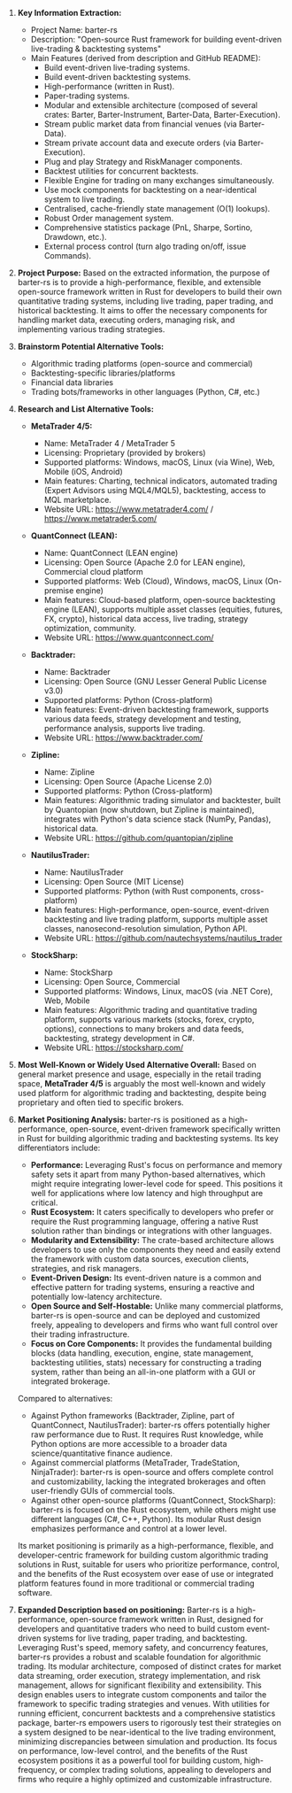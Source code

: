 1.  **Key Information Extraction:**
    *   Project Name: barter-rs
    *   Description: "Open-source Rust framework for building event-driven live-trading & backtesting systems"
    *   Main Features (derived from description and GitHub README):
        *   Build event-driven live-trading systems.
        *   Build event-driven backtesting systems.
        *   High-performance (written in Rust).
        *   Paper-trading systems.
        *   Modular and extensible architecture (composed of several crates: Barter, Barter-Instrument, Barter-Data, Barter-Execution).
        *   Stream public market data from financial venues (via Barter-Data).
        *   Stream private account data and execute orders (via Barter-Execution).
        *   Plug and play Strategy and RiskManager components.
        *   Backtest utilities for concurrent backtests.
        *   Flexible Engine for trading on many exchanges simultaneously.
        *   Use mock components for backtesting on a near-identical system to live trading.
        *   Centralised, cache-friendly state management (O(1) lookups).
        *   Robust Order management system.
        *   Comprehensive statistics package (PnL, Sharpe, Sortino, Drawdown, etc.).
        *   External process control (turn algo trading on/off, issue Commands).

2.  **Project Purpose:**
    Based on the extracted information, the purpose of barter-rs is to provide a high-performance, flexible, and extensible open-source framework written in Rust for developers to build their own quantitative trading systems, including live trading, paper trading, and historical backtesting. It aims to offer the necessary components for handling market data, executing orders, managing risk, and implementing various trading strategies.

3.  **Brainstorm Potential Alternative Tools:**
    *   Algorithmic trading platforms (open-source and commercial)
    *   Backtesting-specific libraries/platforms
    *   Financial data libraries
    *   Trading bots/frameworks in other languages (Python, C#, etc.)

4.  **Research and List Alternative Tools:**

    *   **MetaTrader 4/5:**
        *   Name: MetaTrader 4 / MetaTrader 5
        *   Licensing: Proprietary (provided by brokers)
        *   Supported platforms: Windows, macOS, Linux (via Wine), Web, Mobile (iOS, Android)
        *   Main features: Charting, technical indicators, automated trading (Expert Advisors using MQL4/MQL5), backtesting, access to MQL marketplace.
        *   Website URL: https://www.metatrader4.com/ / https://www.metatrader5.com/

    *   **QuantConnect (LEAN):**
        *   Name: QuantConnect (LEAN engine)
        *   Licensing: Open Source (Apache 2.0 for LEAN engine), Commercial cloud platform
        *   Supported platforms: Web (Cloud), Windows, macOS, Linux (On-premise engine)
        *   Main features: Cloud-based platform, open-source backtesting engine (LEAN), supports multiple asset classes (equities, futures, FX, crypto), historical data access, live trading, strategy optimization, community.
        *   Website URL: https://www.quantconnect.com/

    *   **Backtrader:**
        *   Name: Backtrader
        *   Licensing: Open Source (GNU Lesser General Public License v3.0)
        *   Supported platforms: Python (Cross-platform)
        *   Main features: Event-driven backtesting framework, supports various data feeds, strategy development and testing, performance analysis, supports live trading.
        *   Website URL: https://www.backtrader.com/

    *   **Zipline:**
        *   Name: Zipline
        *   Licensing: Open Source (Apache License 2.0)
        *   Supported platforms: Python (Cross-platform)
        *   Main features: Algorithmic trading simulator and backtester, built by Quantopian (now shutdown, but Zipline is maintained), integrates with Python's data science stack (NumPy, Pandas), historical data.
        *   Website URL: https://github.com/quantopian/zipline

    *   **NautilusTrader:**
        *   Name: NautilusTrader
        *   Licensing: Open Source (MIT License)
        *   Supported platforms: Python (with Rust components, cross-platform)
        *   Main features: High-performance, open-source, event-driven backtesting and live trading platform, supports multiple asset classes, nanosecond-resolution simulation, Python API.
        *   Website URL: https://github.com/nautechsystems/nautilus_trader

    *   **StockSharp:**
        *   Name: StockSharp
        *   Licensing: Open Source, Commercial
        *   Supported platforms: Windows, Linux, macOS (via .NET Core), Web, Mobile
        *   Main features: Algorithmic trading and quantitative trading platform, supports various markets (stocks, forex, crypto, options), connections to many brokers and data feeds, backtesting, strategy development in C#.
        *   Website URL: https://stocksharp.com/

5.  **Most Well-Known or Widely Used Alternative Overall:**
    Based on general market presence and usage, especially in the retail trading space, **MetaTrader 4/5** is arguably the most well-known and widely used platform for algorithmic trading and backtesting, despite being proprietary and often tied to specific brokers.

6.  **Market Positioning Analysis:**
    barter-rs is positioned as a high-performance, open-source, event-driven framework specifically written in Rust for building algorithmic trading and backtesting systems. Its key differentiators include:
    *   **Performance:** Leveraging Rust's focus on performance and memory safety sets it apart from many Python-based alternatives, which might require integrating lower-level code for speed. This positions it well for applications where low latency and high throughput are critical.
    *   **Rust Ecosystem:** It caters specifically to developers who prefer or require the Rust programming language, offering a native Rust solution rather than bindings or integrations with other languages.
    *   **Modularity and Extensibility:** The crate-based architecture allows developers to use only the components they need and easily extend the framework with custom data sources, execution clients, strategies, and risk managers.
    *   **Event-Driven Design:** Its event-driven nature is a common and effective pattern for trading systems, ensuring a reactive and potentially low-latency architecture.
    *   **Open Source and Self-Hostable:** Unlike many commercial platforms, barter-rs is open-source and can be deployed and customized freely, appealing to developers and firms who want full control over their trading infrastructure.
    *   **Focus on Core Components:** It provides the fundamental building blocks (data handling, execution, engine, state management, backtesting utilities, stats) necessary for constructing a trading system, rather than being an all-in-one platform with a GUI or integrated brokerage.

    Compared to alternatives:
    *   Against Python frameworks (Backtrader, Zipline, part of QuantConnect, NautilusTrader): barter-rs offers potentially higher raw performance due to Rust. It requires Rust knowledge, while Python options are more accessible to a broader data science/quantitative finance audience.
    *   Against commercial platforms (MetaTrader, TradeStation, NinjaTrader): barter-rs is open-source and offers complete control and customizability, lacking the integrated brokerages and often user-friendly GUIs of commercial tools.
    *   Against other open-source platforms (QuantConnect, StockSharp): barter-rs is focused on the Rust ecosystem, while others might use different languages (C#, C++, Python). Its modular Rust design emphasizes performance and control at a lower level.

    Its market positioning is primarily as a high-performance, flexible, and developer-centric framework for building custom algorithmic trading solutions in Rust, suitable for users who prioritize performance, control, and the benefits of the Rust ecosystem over ease of use or integrated platform features found in more traditional or commercial trading software.

7.  **Expanded Description based on positioning:**
    Barter-rs is a high-performance, open-source framework written in Rust, designed for developers and quantitative traders who need to build custom event-driven systems for live trading, paper trading, and backtesting. Leveraging Rust's speed, memory safety, and concurrency features, barter-rs provides a robust and scalable foundation for algorithmic trading. Its modular architecture, composed of distinct crates for market data streaming, order execution, strategy implementation, and risk management, allows for significant flexibility and extensibility. This design enables users to integrate custom components and tailor the framework to specific trading strategies and venues. With utilities for running efficient, concurrent backtests and a comprehensive statistics package, barter-rs empowers users to rigorously test their strategies on a system designed to be near-identical to the live trading environment, minimizing discrepancies between simulation and production. Its focus on performance, low-level control, and the benefits of the Rust ecosystem positions it as a powerful tool for building custom, high-frequency, or complex trading solutions, appealing to developers and firms who require a highly optimized and customizable infrastructure.
